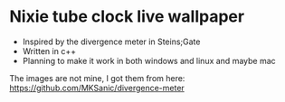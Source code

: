 # Nixie tube clock live wallpaper
- Inspired by the divergence meter in Steins;Gate
- Written in c++
- Planning to make it work in both windows and linux and maybe mac

The images are not mine, I got them from here: https://github.com/MKSanic/divergence-meter
